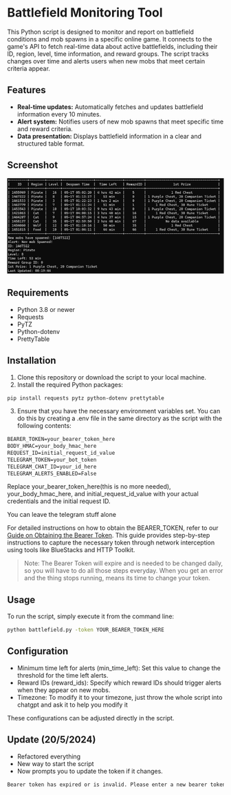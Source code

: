 # Battlefield Monitoring Tool

This Python script is designed to monitor and report on battlefield conditions and mob spawns in a specific online game. It connects to the game's API to fetch real-time data about active battlefields, including their ID, region, level, time information, and reward groups. The script tracks changes over time and alerts users when new mobs that meet certain criteria appear.

## Features

- **Real-time updates:** Automatically fetches and updates battlefield information every 10 minutes.
- **Alert system:** Notifies users of new mob spawns that meet specific time and reward criteria.
- **Data presentation:** Displays battlefield information in a clear and structured table format.

## Screenshot
![](./Images/Screenshot.png)

## Requirements

- Python 3.8 or newer
- Requests
- PyTZ
- Python-dotenv
- PrettyTable

## Installation

1. Clone this repository or download the script to your local machine.
2. Install the required Python packages:

```bash
pip install requests pytz python-dotenv prettytable
```
3. Ensure that you have the necessary environment variables set. You can do this by creating a .env file in the same directory as the script with the following contents:
```plaintext
BEARER_TOKEN=your_bearer_token_here
BODY_HMAC=your_body_hmac_here
REQUEST_ID=initial_request_id_value
TELEGRAM_TOKEN=your_bot_token
TELEGRAM_CHAT_ID=your_id_here
TELEGRAM_ALERTS_ENABLED=False
```
Replace your_bearer_token_here(this is no more needed), your_body_hmac_here, and initial_request_id_value with your actual credentials and the initial request ID.

You can leave the telegram stuff alone

For detailed instructions on how to obtain the BEARER_TOKEN, refer to our [Guide on Obtaining the Bearer Token](./Guide/README.md). This guide provides step-by-step instructions to capture the necessary token through network interception using tools like BlueStacks and HTTP Toolkit.

> Note: The Bearer Token will expire and is needed to be changed daily, so you will have to do all those steps everyday. When you get an error and the thing stops running, means its time to change your token. 

## Usage
To run the script, simply execute it from the command line:
```bash
python battlefield.py -token YOUR_BEARER_TOKEN_HERE
```

## Configuration
- Minimum time left for alerts (min_time_left): Set this value to change the threshold for the time left alerts.
- Reward IDs (reward_ids): Specify which reward IDs should trigger alerts when they appear on new mobs.
- Timezone: To modify it to your timezone, just throw the whole script into chatgpt and ask it to help you modify it 

These configurations can be adjusted directly in the script.

## Update (20/5/2024)
- Refactored everything
- New way to start the script
- Now prompts you to update the token if it changes. 
```bash
Bearer token has expired or is invalid. Please enter a new bearer token:
```
